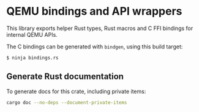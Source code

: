# QEMU bindings and API wrappers

This library exports helper Rust types, Rust macros and C FFI bindings for internal QEMU APIs.

The C bindings can be generated with `bindgen`, using this build target:

```console
$ ninja bindings.rs
```

## Generate Rust documentation

To generate docs for this crate, including private items:

```sh
cargo doc --no-deps --document-private-items
```
